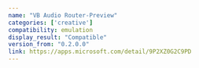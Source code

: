 ```yaml
---
name: "VB Audio Router-Preview"
categories: ['creative']
compatibility: emulation
display_result: "Compatible"
version_from: "0.2.0.0"
link: https://apps.microsoft.com/detail/9P2XZ0G2C9PD
---
```

